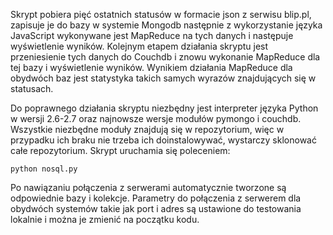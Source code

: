 Skrypt pobiera pięć ostatnich statusów w formacie json z serwisu blip.pl, zapisuje je do bazy w systemie Mongodb następnie z wykorzystanie języka JavaScript wykonywane jest MapReduce na tych danych i następuje wyświetlenie wyników.
Kolejnym etapem działania skryptu jest przeniesienie tych danych do Couchdb i znowu wykonanie  MapReduce dla tej bazy i wyświetlenie wyników.
Wynikiem działania MapReduce dla obydwóch baz jest statystyka takich samych wyrazów znajdujących się w statusach.

Do poprawnego działania skryptu niezbędny jest interpreter języka Python w wersji 2.6-2.7 oraz najnowsze wersje modułów pymongo i couchdb.
Wszystkie niezbędne moduły znajdują się w repozytorium, więc w przypadku ich braku
nie trzeba ich doinstalowywać, wystarczy sklonować całe repozytorium.
Skrypt uruchamia się poleceniem:

```
python nosql.py
```
Po nawiązaniu połączenia z serwerami automatycznie tworzone są odpowiednie bazy i kolekcje.
Parametry do połączenia z serwerem dla obydwóch systemów takie jak port i adres są ustawione  do testowania lokalnie i można je zmienić na początku kodu. 



